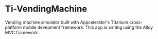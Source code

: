 Ti-VendingMachine
=================

Vending machine simulator built with Appcelerator's Titanium cross-platform mobile devepment framework. This app is writing using the Alloy MVC framework.
